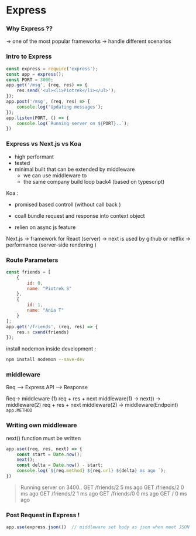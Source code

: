 
# Express

### Why Express ?? 

-> one of the most popular frameworks
-> handle different scenarios 

### Intro to Express

```js
const express = require('express');
const app = express();
const PORT = 3000;
app.get('/msg', (req, res) => {
    res.send('<ul><li>Piotrek</li></ul>');
});
app.post('/msg', (req, res) => {
    console.log('Updating messages');
});
app.listen(PORT, () => {
    console.log(`Running server on ${PORT}..`);
})
```

### Express vs Next.js vs Koa

- high performant
- tested
- minimal built that can be extended by middleware 
  - we can use middleware to 
  - the same company build loop back4 (based on typescript)



Koa : 

  - promised based controll (without call back )
  - coall bundle request and response into context object 

 - relien on async js feature


Next.js 
-> framework for React (server)
-> next is used by github or netflix 
-> performance (server-side rendering )

### Route Parameters

```js
const friends = [
    {
        id: 0,
        name: "Piotrek S"
    },
    {
        id: 1,
        name: "Ania T"
    }
];
app.get('/friends', (req, res) => {
    res.s cxend(friends)
});
```

install nodemon inside development : 

```bash
npm install nodemon --save-dev
```

### middleware

Req --> Express API --> Response 

Req-> middleware (1)
req + res + next 
middleware(1) -> next() ->  middleware(2) 
req + res + next
middleware(2) -> middleware(Endpoint)
`app.METHOD` 

### Writing own middleware

next() function must be written 



```js
app.use((req, res, next) => {
    const start = Date.now();
    next();
    const delta = Date.now() - start;
    console.log(`${req.method} ${req.url} ${delta} ms ago `);
})
```

> Running server on 3400..
> GET /friends/2 5 ms ago 
> GET /friends/2 0 ms ago 
> GET /friends/2 1 ms ago 
> GET /friends/0 0 ms ago 
> GET / 0 ms ago 



### Post Request in Express ! 

```js
app.use(express.json())  // middleware set body as json when meet JSON 
```

